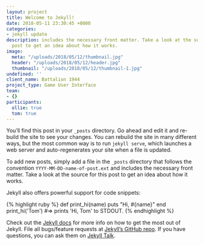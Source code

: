```yaml
---
layout: project
title: Welcome to Jekyll!
date: 2018-05-11 23:30:45 +0000
categories:
- jekyll update
description: includes the necessary front matter. Take a look at the source for this
  post to get an idea about how it works.
image:
  meta: "/uploads/2018/05/12/thumbnail.jpg"
  header: "/uploads/2018/05/12/header.jpg"
  thumbnail: "/uploads/2018/05/12/thumbnail-1.jpg"
undefined: ''
client_name: Battalion 1944
project_type: Game User Interface
team:
- {}
participants:
  ollie: true
  tom: true
---
```

You’ll find this post in your `_posts` directory. Go ahead and edit it and re-build the site to see your changes. You can rebuild the site in many different ways, but the most common way is to run `jekyll serve`, which launches a web server and auto-regenerates your site when a file is updated.

To add new posts, simply add a file in the `_posts` directory that follows the convention `YYYY-MM-DD-name-of-post.ext` and includes the necessary front matter. Take a look at the source for this post to get an idea about how it works.

Jekyll also offers powerful support for code snippets:

{% highlight ruby %}
def print_hi(name)
  puts "Hi, #{name}"
end
print_hi('Tom')
#=> prints 'Hi, Tom' to STDOUT.
{% endhighlight %}

Check out the [Jekyll docs][jekyll-docs] for more info on how to get the most out of Jekyll. File all bugs/feature requests at [Jekyll’s GitHub repo][jekyll-gh]. If you have questions, you can ask them on [Jekyll Talk][jekyll-talk].

[jekyll-docs]: https://jekyllrb.com/docs/home
[jekyll-gh]:   https://github.com/jekyll/jekyll
[jekyll-talk]: https://talk.jekyllrb.com/
